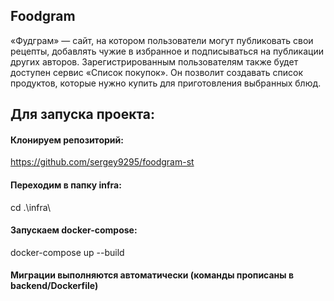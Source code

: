## Foodgram
«Фудграм» — сайт, на котором пользователи могут публиковать свои рецепты, добавлять чужие в избранное и подписываться на публикации других авторов. Зарегистрированным пользователям также будет доступен сервис «Список покупок». Он позволит создавать список продуктов, которые нужно купить для приготовления выбранных блюд.

## Для запуска проекта:

#### Клонируем репозиторий: 
https://github.com/sergey9295/foodgram-st

#### Переходим в папку infra: 
cd .\infra\

#### Запускаем docker-compose: 
docker-compose up --build 

#### Миграции выполняются автоматически (команды прописаны в backend/Dockerfile)
